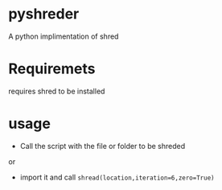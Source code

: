 # pyshreder
A python implimentation of shred

# Requiremets
requires shred to be installed

# usage 
 - Call the script with the file or folder to be shreded
 
 or
 
 - import it and call `shread(location,iteration=6,zero=True)`
